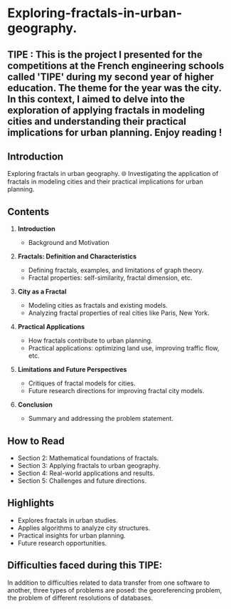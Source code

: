 # Exploring-fractals-in-urban-geography.

## TIPE : This is the project I presented for the competitions at the French engineering schools called 'TIPE' during my second year of higher education. The theme for the year was the city. In this context, I aimed to delve into the exploration of applying fractals in modeling cities and understanding their practical implications for urban planning. Enjoy reading !

## Introduction

Exploring fractals in urban geography. 🌐 Investigating the application of fractals in modeling cities and their practical implications for urban planning.

## Contents

1. **Introduction**
    - Background and Motivation

2. **Fractals: Definition and Characteristics**
    - Defining fractals, examples, and limitations of graph theory.
    - Fractal properties: self-similarity, fractal dimension, etc.

3. **City as a Fractal**
    - Modeling cities as fractals and existing models.
    - Analyzing fractal properties of real cities like Paris, New York.

4. **Practical Applications**
    - How fractals contribute to urban planning.
    - Practical applications: optimizing land use, improving traffic flow, etc.

5. **Limitations and Future Perspectives**
    - Critiques of fractal models for cities.
    - Future research directions for improving fractal city models.

6. **Conclusion**
    - Summary and addressing the problem statement.

## How to Read

- Section 2: Mathematical foundations of fractals.
- Section 3: Applying fractals to urban geography.
- Section 4: Real-world applications and results.
- Section 5: Challenges and future directions.

## Highlights

- Explores fractals in urban studies.
- Applies algorithms to analyze city structures.
- Practical insights for urban planning.
- Future research opportunities.

## Difficulties faced during this TIPE:
In addition to difficulties related to data transfer from one software to another, three types of problems are posed: the georeferencing problem, the problem of different resolutions of databases.
